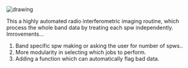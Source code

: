 ![drawing](https://github.com/user-attachments/assets/f98b6f76-dfa2-48be-99d8-5cab74cf92ea)

This a highly automated radio interferometric imaging routine, which process the whole band data by treating each spw independently. 
Imrovements...
1. Band specific spw making or asking the user for number of spws..
2. More modularity in selecting which jobs to perform.
3. Adding a function which can automatically flag bad data.
